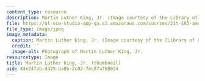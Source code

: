 ```yaml
---
content_type: resource
description: Martin Luther King, Jr. (Image courtesy of the Library of Congress.)
file: https://ol-ocw-studio-app-qa.s3.amazonaws.com/courses/21h-105-american-classics-fall-2002/44e247abd425ba8b2c027ec87a768034_21h-105f02-th.jpg
file_type: image/jpeg
image_metadata:
  caption: Martin Luther King, Jr. (Image courtesy of the [Library of Congress](http://www.loc.gov/rr/print/).)
  credit: ''
  image-alt: Photograph of Martin Luther King, Jr.
resourcetype: Image
title: Martin Luther King, Jr. (thumbnail)
uid: 44e247ab-d425-ba8b-2c02-7ec87a768034
---
```

